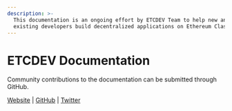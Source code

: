```yaml
---
description: >-
  This documentation is an ongoing effort by ETCDEV Team to help new and
  existing developers build decentralized applications on Ethereum Classic.
---
```


# ETCDEV Documentation

Community contributions to the documentation can be submitted through GitHub.

[Website](http://etcdevteam.com) \| [GitHub](http://github.com/etcdevteam/) \| [Twitter](https://twitter.com/etcdev) 


